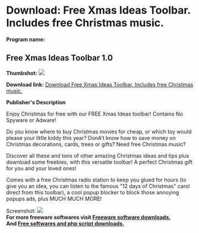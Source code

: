 # Download: Free Xmas Ideas Toolbar. Includes free Christmas music.

**Program name:**

## Free Xmas Ideas Toolbar 1.0

  
**Thumbshot:** ![](http://www.freewarefiles.com/screenshot/xmasideastbar_md.jpg)   
  
**Download link:** [Download Free Xmas Ideas Toolbar. Includes free Christmas music.](http://freesoftwares.boysofts.com/Free-Xmas-Ideas-Toolbar_program_46775.html)  
  


**Publisher's Description**  
  


Enjoy Christmas for free with our FREE Xmas Ideas toolbar! Contains No Spyware or Adware! 

Do you know where to buy Christmas movies for cheap, or which toy would please your little kiddy this year? DonA't know how to save money on Christmas decorations, cards, trees or gifts? Need free Christmas music? 

Discover all these and tons of other amazing Christmas ideas and tips plus download some freebies, with this versatile toolbar! A perfect Christmas gift for you and your loved ones! 

Comes with a free Christmas radio station to keep you glued for hours (to give you an idea, you can listen to the famous "12 days of Christmas" carol direct from this toolbar), a cool popup blocker to block those annoying popups ads, plus MUCH MUCH MORE! 

  
  
Screenshot: ![](http://www.freewarefiles.com/screenshot/xmasideastbar.jpg)   
**For more freeware softwares visit [Freeware software downloads.](http://freesoftwares.boysofts.com/)**   
**And [Free softwares and php script downloads.](http://www.boysofts.com/)**
